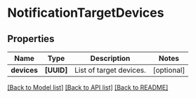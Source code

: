 # NotificationTargetDevices

## Properties
Name | Type | Description | Notes
------------ | ------------- | ------------- | -------------
**devices** | **[UUID]** | List of target devices. | [optional] 

[[Back to Model list]](../README.md#documentation-for-models) [[Back to API list]](../README.md#documentation-for-api-endpoints) [[Back to README]](../README.md)


